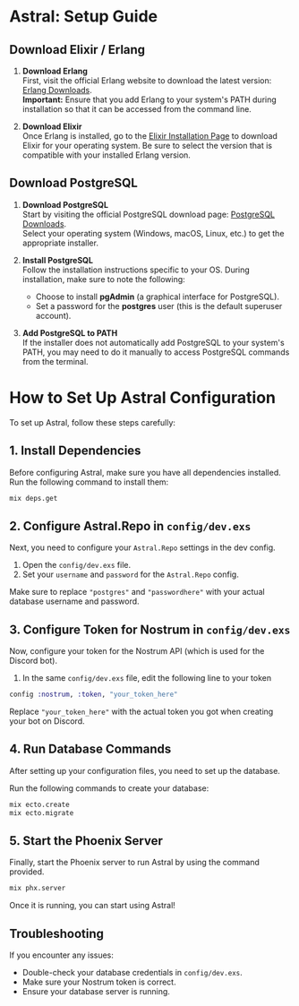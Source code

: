 
# Astral: Setup Guide
## Download Elixir / Erlang

1. **Download Erlang**  
   First, visit the official Erlang website to download the latest version: [Erlang Downloads](https://www.erlang.org/downloads).  
   **Important:** Ensure that you add Erlang to your system's PATH during installation so that it can be accessed from the command line.

2. **Download Elixir**  
   Once Erlang is installed, go to the [Elixir Installation Page](https://elixir-lang.org/install.html) to download Elixir for your operating system. Be sure to select the version that is compatible with your installed Erlang version.

## Download PostgreSQL

1. **Download PostgreSQL**  
   Start by visiting the official PostgreSQL download page: [PostgreSQL Downloads](https://www.postgresql.org/download/).  
   Select your operating system (Windows, macOS, Linux, etc.) to get the appropriate installer.

2. **Install PostgreSQL**  
   Follow the installation instructions specific to your OS. During installation, make sure to note the following:
   - Choose to install **pgAdmin** (a graphical interface for PostgreSQL).
   - Set a password for the **postgres** user (this is the default superuser account).

3. **Add PostgreSQL to PATH**  
   If the installer does not automatically add PostgreSQL to your system's PATH, you may need to do it manually to access PostgreSQL commands from the terminal. 

# How to Set Up Astral Configuration

To set up Astral, follow these steps carefully:

## 1. Install Dependencies

Before configuring Astral, make sure you have all dependencies installed. Run the following command to install them:

```bash
mix deps.get
```

## 2. Configure Astral.Repo in `config/dev.exs`

Next, you need to configure your `Astral.Repo` settings in the dev config.

1. Open the `config/dev.exs` file.
2. Set your `username` and `password` for the `Astral.Repo` config.

Make sure to replace `"postgres"` and `"passwordhere"` with your actual database username and password.

## 3. Configure Token for Nostrum in `config/dev.exs`

Now, configure your token for the Nostrum API (which is used for the Discord bot).

1. In the same `config/dev.exs` file, edit the following line to your token

```elixir
config :nostrum, :token, "your_token_here"
```

Replace `"your_token_here"` with the actual token you got when creating your bot on Discord.

## 4. Run Database Commands

After setting up your configuration files, you need to set up the database.

Run the following commands to create your database:

```bash
mix ecto.create
mix ecto.migrate
```

## 5. Start the Phoenix Server

Finally, start the Phoenix server to run Astral by using the command provided.

```bash
mix phx.server
```

Once it is running, you can start using Astral!

## Troubleshooting

If you encounter any issues:

- Double-check your database credentials in `config/dev.exs`.
- Make sure your Nostrum token is correct.
- Ensure your database server is running.